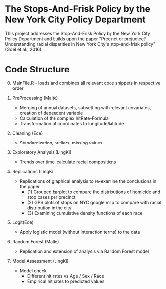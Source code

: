 # The Stops-And-Frisk Policy by the New York City Policy Department
This project addresses the Stop-And-Frisk Policy by the New York City Policy Department and builds upon the paper "Precinct or prejudice? Understanding racial disparities in New York City's stop-and-frisk policy" (Goel et al., 2016).

# Code Structure
0) MainFile.R - loads and combines all relevant code snippets in respective order

  1) PreProcessing (Malte)
      - Merging of annual datasets, subsetting with relevant covariates, creation of dependent variable
      - Calculation of the complex hitRate-Formula
      - Transformation of coordinates to longitude/latitude
  
  2) Cleaning (Ece)
      - Standardization, outliers, missing values
  
  3) Exploratory Analysis (LingKi)
      - Trends over time, calculate racial compositions
      
  4) Replications (LingKi
      - Replications of graphical analysis to re-examine the conclusions in the paper
        - (1) Grouped barplot to compare the distributions of homicide and stop cases per precinct
        - (2) GPS plots of stops on NYC google map to compare with racial distribution in the city
        - (3) Examining cumulative density functions of each race
      
  5) Logit(Ece)
      - Apply logistic model (without interaction terms) to the data
      
  6) Random Forest (Malte)
      - Replication and extension of analysis via Random Forest model
  
  3) Model Assessment (LingKi)
      - Model check
        - Different hit rates vs Age / Sex / Race
        - Empirical hit rates to predicted values
